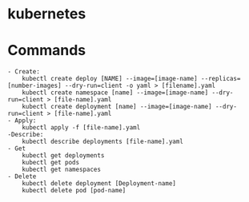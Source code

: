 # kubernetes

# Commands
    - Create:
        kubectl create deploy [NAME] --image=[image-name] --replicas=[number-images] --dry-run=client -o yaml > [filename].yaml
        kubectl create namespace [name] --image=[image-name] --dry-run=client > [file-name].yaml
        kubectl create deployment [name] --image=[image-name] --dry-run=client > [file-name].yaml
    - Apply:
        kubectl apply -f [file-name].yaml
    -Describe:
        kubectl describe deployments [file-name].yaml
    - Get
        kubectl get deployments
        kubectl get pods
        kubectl get namespaces
    - Delete
        kubectl delete deployment [Deployment-name]
        kubectl delete pod [pod-name]
